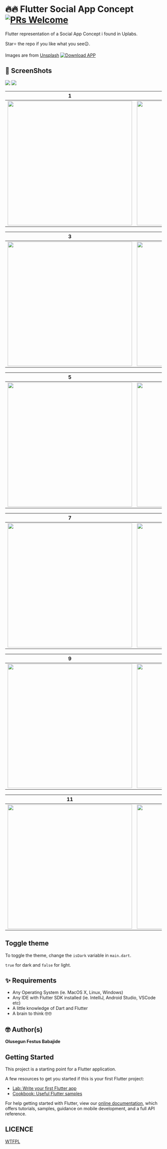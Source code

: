# 🔥🔥 Flutter Social App Concept [![PRs Welcome](https://img.shields.io/badge/PRs-welcome-brightgreen.svg?style=flat-square)](http://makeapullrequest.com)

Flutter representation of a Social App Concept i found in Uplabs.

Star⭐ the repo if you like what you see😉.


Images are from [Unsplash](https://unsplash.com)
[![Download APP](https://playerzon.com/asset/download.png)](https://api.codemagic.io/artifacts/fa6fe6f1-bc3f-4cba-990f-d4f3e273db7d/883603b1-d0cb-47b1-936f-a4d272c9284e/app-debug.apk)
## 📸 ScreenShots

<img src="ss/1.png"/>
<img src="ss/2.png"/>

| 1 | 2|
|------|-------|
|<img src="ss/3.png" width="400">|<img src="ss/4.png" width="400">|

| 3 | 4|
|------|-------|
|<img src="ss/5.png" width="400">|<img src="ss/6.png" width="400">|

| 5 | 6|
|------|-------|
|<img src="ss/7.png" width="400">|<img src="ss/8.png" width="400">|

| 7 | 8|
|------|-------|
|<img src="ss/9.png" width="400">|<img src="ss/10.png" width="400">|

| 9 | 10|
|------|-------|
|<img src="ss/11.png" width="400">|<img src="ss/12.png" width="400">|

| 11 | 12|
|------|-------|
|<img src="ss/13.png" width="400">|<img src="ss/14.png" width="400">|

## Toggle theme
To toggle the theme, change the `isDark` variable in `main.dart`.

`true` for dark and `false` for light.

## ✨ Requirements
* Any Operating System (ie. MacOS X, Linux, Windows)
* Any IDE with Flutter SDK installed (ie. IntelliJ, Android Studio, VSCode etc)
* A little knowledge of Dart and Flutter
* A brain to think 🤓🤓

## 🤓 Author(s)
**Olusegun Festus Babajide**


## Getting Started

This project is a starting point for a Flutter application.

A few resources to get you started if this is your first Flutter project:

- [Lab: Write your first Flutter app](https://flutter.io/docs/get-started/codelab)
- [Cookbook: Useful Flutter samples](https://flutter.io/docs/cookbook)

For help getting started with Flutter, view our 
[online documentation](https://flutter.io/docs), which offers tutorials, 
samples, guidance on mobile development, and a full API reference.


## LICENCE
[WTFPL](http://www.wtfpl.net/about/)